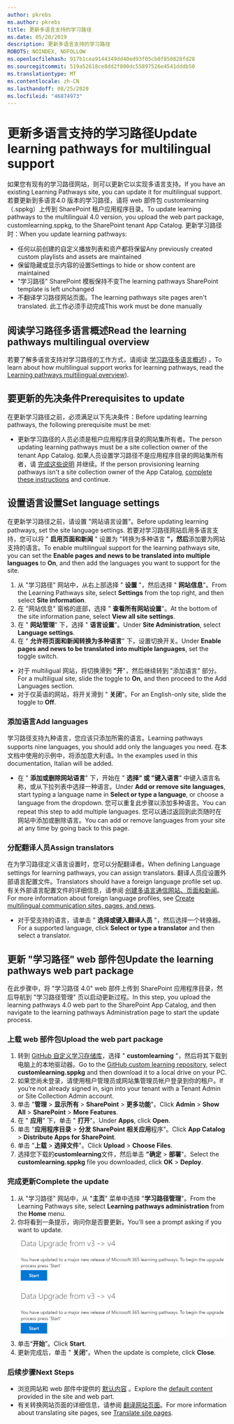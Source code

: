 ```yaml
---
author: pkrebs
ms.author: pkrebs
title: 更新多语言支持的学习路径
ms.date: 05/20/2019
description: 更新多语言支持的学习路径
ROBOTS: NOINDEX, NOFOLLOW
ms.openlocfilehash: 917b1cea9144349dd40ed93f05cb0f850828fd28
ms.sourcegitcommit: 519a52618ce8dd2f800dc55897526e4541dddb50
ms.translationtype: MT
ms.contentlocale: zh-CN
ms.lasthandoff: 08/25/2020
ms.locfileid: "46874973"
---
```

# <a name="update-learning-pathways-for-multilingual-support"></a><span data-ttu-id="30366-103">更新多语言支持的学习路径</span><span class="sxs-lookup"><span data-stu-id="30366-103">Update learning pathways for multilingual support</span></span>
<span data-ttu-id="30366-104">如果您有现有的学习路径网站，则可以更新它以实现多语言支持。</span><span class="sxs-lookup"><span data-stu-id="30366-104">If you have an existing Learning Pathways site, you can update it for multilingual support.</span></span> <span data-ttu-id="30366-105">若要更新到多语言4.0 版本的学习路径，请将 web 部件包 customlearning （.sppkg）上传到 SharePoint 租户应用程序目录。</span><span class="sxs-lookup"><span data-stu-id="30366-105">To update learning pathways to the multilingual 4.0 version, you upload the web part package, customlearning.sppkg, to the SharePoint tenant App Catalog.</span></span> <span data-ttu-id="30366-106">更新学习路径时：</span><span class="sxs-lookup"><span data-stu-id="30366-106">When you update learning pathways:</span></span>  

- <span data-ttu-id="30366-107">任何以前创建的自定义播放列表和资产都将保留</span><span class="sxs-lookup"><span data-stu-id="30366-107">Any previously created custom playlists and assets are maintained</span></span>
- <span data-ttu-id="30366-108">保留隐藏或显示内容的设置</span><span class="sxs-lookup"><span data-stu-id="30366-108">Settings to hide or show content are maintained</span></span>
- <span data-ttu-id="30366-109">"学习路径" SharePoint 模板保持不变</span><span class="sxs-lookup"><span data-stu-id="30366-109">The learning pathways SharePoint template is left unchanged</span></span>
- <span data-ttu-id="30366-110">不翻译学习路径网站页面。</span><span class="sxs-lookup"><span data-stu-id="30366-110">The learning pathways site pages aren't translated.</span></span> <span data-ttu-id="30366-111">此工作必须手动完成</span><span class="sxs-lookup"><span data-stu-id="30366-111">This work must be done manually</span></span>

## <a name="read-the-learning-pathways-multilingual-overview"></a><span data-ttu-id="30366-112">阅读学习路径多语言概述</span><span class="sxs-lookup"><span data-stu-id="30366-112">Read the learning pathways multilingual overview</span></span>
<span data-ttu-id="30366-113">若要了解多语言支持对学习路径的工作方式，请阅读 [学习路径多语言概述](custom_overview_ml.md)) 。</span><span class="sxs-lookup"><span data-stu-id="30366-113">To learn about how multilingual support works for learning pathways, read the [Learning pathways multilingual overview](custom_overview_ml.md)).</span></span> 

## <a name="prerequisites-to-update"></a><span data-ttu-id="30366-114">要更新的先决条件</span><span class="sxs-lookup"><span data-stu-id="30366-114">Prerequisites to update</span></span>
<span data-ttu-id="30366-115">在更新学习路径之前，必须满足以下先决条件：</span><span class="sxs-lookup"><span data-stu-id="30366-115">Before updating learning pathways, the following prerequisite must be met:</span></span>
- <span data-ttu-id="30366-116">更新学习路径的人员必须是租户应用程序目录的网站集所有者。</span><span class="sxs-lookup"><span data-stu-id="30366-116">The person updating learning pathways must be a site collection owner of the tenant App Catalog.</span></span> <span data-ttu-id="30366-117">如果人员设置学习路径不是应用程序目录的网站集所有者，请 [完成这些说明](addappadmin.md) 并继续。</span><span class="sxs-lookup"><span data-stu-id="30366-117">If the person provisioning learning pathways isn't a site collection owner of the App Catalog, [complete these instructions](addappadmin.md) and continue.</span></span> 

## <a name="set-language-settings"></a><span data-ttu-id="30366-118">设置语言设置</span><span class="sxs-lookup"><span data-stu-id="30366-118">Set language settings</span></span> 
<span data-ttu-id="30366-119">在更新学习路径之前，请设置 "网站语言设置"。</span><span class="sxs-lookup"><span data-stu-id="30366-119">Before updating learning pathways, set the site language settings.</span></span> <span data-ttu-id="30366-120">若要对学习路径网站启用多语言支持，您可以将 " **启用页面和新闻** " 设置为 "转换为多种语言 **"，然后**添加要为网站支持的语言。</span><span class="sxs-lookup"><span data-stu-id="30366-120">To enable multilingual support for the learning pathways site, you can set the **Enable pages and news to be translated into multiple languages** to **On**, and then add the languages you want to support for the site.</span></span>
1.  <span data-ttu-id="30366-121">从 "学习路径" 网站中，从右上部选择 " **设置** "，然后选择 " **网站信息**"。</span><span class="sxs-lookup"><span data-stu-id="30366-121">From the Learning Pathways site, select **Settings** from the top right, and then select **Site information**.</span></span>
2.  <span data-ttu-id="30366-122">在 "网站信息" 窗格的底部，选择 " **查看所有网站设置**"。</span><span class="sxs-lookup"><span data-stu-id="30366-122">At the bottom of the site information pane, select **View all site settings**.</span></span>
3.  <span data-ttu-id="30366-123">在 " **网站管理**" 下，选择 " **语言设置**"。</span><span class="sxs-lookup"><span data-stu-id="30366-123">Under **Site Administration**, select **Language settings**.</span></span>
4.  <span data-ttu-id="30366-124">在 " **允许将页面和新闻转换为多种语言**" 下，设置切换开关。</span><span class="sxs-lookup"><span data-stu-id="30366-124">Under **Enable pages and news to be translated into multiple languages**, set the toggle switch.</span></span> 
- <span data-ttu-id="30366-125">对于 multiligual 网站，将切换滑到 **"开**"，然后继续转到 "添加语言" 部分。</span><span class="sxs-lookup"><span data-stu-id="30366-125">For a multiligual site, slide the toggle to **On**, and then proceed to the Add Languages section.</span></span> 
- <span data-ttu-id="30366-126">对于仅英语的网站，将开关滑到 " **关闭**"。</span><span class="sxs-lookup"><span data-stu-id="30366-126">For an English-only site, slide the toggle to **Off**.</span></span>

### <a name="add-languages"></a><span data-ttu-id="30366-127">添加语言</span><span class="sxs-lookup"><span data-stu-id="30366-127">Add languages</span></span>
<span data-ttu-id="30366-128">学习路径支持九种语言，您应该只添加所需的语言。</span><span class="sxs-lookup"><span data-stu-id="30366-128">Learning pathways supports nine languages, you should add only the languages you need.</span></span> <span data-ttu-id="30366-129">在本文档中使用的示例中，将添加意大利语。</span><span class="sxs-lookup"><span data-stu-id="30366-129">In the examples used in this documentation, Italian will be added.</span></span> 
- <span data-ttu-id="30366-130">在 " **添加或删除网站语言**" 下，开始在 " **选择" 或 "键入语言**" 中键入语言名称，或从下拉列表中选择一种语言。</span><span class="sxs-lookup"><span data-stu-id="30366-130">Under **Add or remove site languages**, start typing a language name in **Select or type a language**, or choose a language from the dropdown.</span></span> <span data-ttu-id="30366-131">您可以重复此步骤以添加多种语言。</span><span class="sxs-lookup"><span data-stu-id="30366-131">You can repeat this step to add multiple languages.</span></span> <span data-ttu-id="30366-132">您可以通过返回到此页随时在网站中添加或删除语言。</span><span class="sxs-lookup"><span data-stu-id="30366-132">You can add or remove languages from your site at any time by going back to this page.</span></span>
 
### <a name="assign-translators"></a><span data-ttu-id="30366-133">分配翻译人员</span><span class="sxs-lookup"><span data-stu-id="30366-133">Assign translators</span></span>
<span data-ttu-id="30366-134">在为学习路径定义语言设置时，您可以分配翻译者。</span><span class="sxs-lookup"><span data-stu-id="30366-134">When defining Language settings for learning pathways, you can assign translators.</span></span> <span data-ttu-id="30366-135">翻译人员应设置外部语言配置文件。</span><span class="sxs-lookup"><span data-stu-id="30366-135">Translators should have a foreign language profile set up.</span></span> <span data-ttu-id="30366-136">有关外部语言配置文件的详细信息，请参阅 [创建多语言通信网站、页面和新闻](https://support.office.com/article/2bb7d610-5453-41c6-a0e8-6f40b3ed750c)。</span><span class="sxs-lookup"><span data-stu-id="30366-136">For more information about foreign language profiles, see [Create multilingual communication sites, pages, and news](https://support.office.com/article/2bb7d610-5453-41c6-a0e8-6f40b3ed750c).</span></span>  
- <span data-ttu-id="30366-137">对于受支持的语言，请单击 " **选择或键入翻译人员** "，然后选择一个转换器。</span><span class="sxs-lookup"><span data-stu-id="30366-137">For a supported language, click **Select or type a translator** and then select a translator.</span></span> 

## <a name="update-the-learning-pathways-web-part-package"></a><span data-ttu-id="30366-138">更新 "学习路径" web 部件包</span><span class="sxs-lookup"><span data-stu-id="30366-138">Update the learning pathways web part package</span></span>
<span data-ttu-id="30366-139">在此步骤中，将 "学习路径 4.0" web 部件上传到 SharePoint 应用程序目录，然后导航到 "学习路径管理" 页以启动更新过程。</span><span class="sxs-lookup"><span data-stu-id="30366-139">In this step, you upload the learning pathways 4.0 web part to the SharePoint App Catalog, and then navigate to the learning pathways Administration page to start the update process.</span></span>

### <a name="upload-the-web-part-package"></a><span data-ttu-id="30366-140">上载 web 部件包</span><span class="sxs-lookup"><span data-stu-id="30366-140">Upload the web part package</span></span>
1.  <span data-ttu-id="30366-141">转到 [GitHub 自定义学习存储库](https://github.com/pnp/custom-learning-office-365/tree/master/webpart)，选择 " **customlearning** "，然后将其下载到电脑上的本地驱动器。</span><span class="sxs-lookup"><span data-stu-id="30366-141">Go to the [GitHub custom learning repository](https://github.com/pnp/custom-learning-office-365/tree/master/webpart), select **customlearning.sppkg** and then download it to a local drive on your PC.</span></span> 
2.  <span data-ttu-id="30366-142">如果您尚未登录，请使用租户管理员或网站集管理员帐户登录到你的租户。</span><span class="sxs-lookup"><span data-stu-id="30366-142">If you’re not already signed in, sign into your tenant with a Tenant Admin or Site Collection Admin account.</span></span> 
3.  <span data-ttu-id="30366-143">单击 "**管理**  >  **显示所有**  >  **SharePoint**  >  **更多功能**"。</span><span class="sxs-lookup"><span data-stu-id="30366-143">Click **Admin** > **Show All** > **SharePoint** > **More Features**.</span></span> 
4.  <span data-ttu-id="30366-144">在 " **应用**" 下，单击 " **打开**"。</span><span class="sxs-lookup"><span data-stu-id="30366-144">Under **Apps**, click **Open**.</span></span> 
5.  <span data-ttu-id="30366-145">单击 "**应用程序目录**  >  **分发 SharePoint 相关应用**程序"。</span><span class="sxs-lookup"><span data-stu-id="30366-145">Click **App Catalog** > **Distribute Apps for SharePoint**.</span></span> 
6.  <span data-ttu-id="30366-146">单击 "**上载**  >  **选择文件**"。</span><span class="sxs-lookup"><span data-stu-id="30366-146">Click **Upload** > **Choose Files**.</span></span> 
7.  <span data-ttu-id="30366-147">选择您下载的**customlearning**文件，然后单击 **"确定**  >  **部署**"。</span><span class="sxs-lookup"><span data-stu-id="30366-147">Select the **customlearning.sppkg** file you downloaded, click **OK** > **Deploy**.</span></span> 

### <a name="complete-the-update"></a><span data-ttu-id="30366-148">完成更新</span><span class="sxs-lookup"><span data-stu-id="30366-148">Complete the update</span></span>
1.  <span data-ttu-id="30366-149">从 "学习路径" 网站中，从 "**主页**" 菜单中选择 "**学习路径管理**"。</span><span class="sxs-lookup"><span data-stu-id="30366-149">From the Learning Pathways site, select **Learning pathways administration** from the **Home** menu.</span></span> 
2.  <span data-ttu-id="30366-150">你将看到一条提示，询问你是否要更新。</span><span class="sxs-lookup"><span data-stu-id="30366-150">You’ll see a prompt asking if you want to update.</span></span> 
<span data-ttu-id="30366-151">![custom_update_adminprompt_ml.png](media/custom_update_adminprompt_ml.png)</span><span class="sxs-lookup"><span data-stu-id="30366-151">![custom_update_adminprompt_ml.png](media/custom_update_adminprompt_ml.png)</span></span>
3.  <span data-ttu-id="30366-152">单击“**开始**”。</span><span class="sxs-lookup"><span data-stu-id="30366-152">Click **Start**.</span></span> 
4. <span data-ttu-id="30366-153">更新完成后，单击 " **关闭**"。</span><span class="sxs-lookup"><span data-stu-id="30366-153">When the update is complete, click **Close**.</span></span> 

### <a name="next-steps"></a><span data-ttu-id="30366-154">后续步骤</span><span class="sxs-lookup"><span data-stu-id="30366-154">Next Steps</span></span>
- <span data-ttu-id="30366-155">浏览网站和 web 部件中提供的 [默认内容](custom_exploresite.md) 。</span><span class="sxs-lookup"><span data-stu-id="30366-155">Explore the [default content](custom_exploresite.md) provided in the site and web part.</span></span>
- <span data-ttu-id="30366-156">有关转换网站页面的详细信息，请参阅 [翻译网站页面](custom_translate_page_ml.md)。</span><span class="sxs-lookup"><span data-stu-id="30366-156">For more information about translating site pages, see [Translate site pages](custom_translate_page_ml.md).</span></span> 

